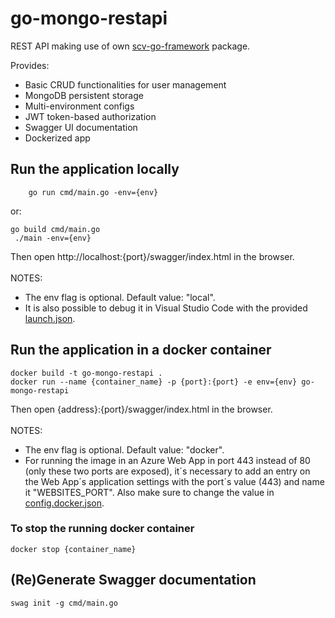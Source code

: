 # go-mongo-restapi
REST API making use of own [scv-go-framework](https://github.com/sergicanet9/scv-go-framework) package.

Provides:
- Basic CRUD functionalities for user management
- MongoDB persistent storage
- Multi-environment configs
- JWT token-based authorization
- Swagger UI documentation
- Dockerized app

## Run the application locally
```
    go run cmd/main.go -env={env}
```
or:
```
go build cmd/main.go
 ./main -env={env}
```
Then open http://localhost:{port}/swagger/index.html in the browser.
<br />
<br />
 NOTES:
- The env flag is optional. Default value: "local".
- It is also possible to debug it in Visual Studio Code with the provided [launch.json](https://github.com/sergicanet9/go-mongo-restapi/blob/main/.vscode/launch.json).

## Run the application in a docker container
```
docker build -t go-mongo-restapi .
docker run --name {container_name} -p {port}:{port} -e env={env} go-mongo-restapi
```
Then open {address}:{port}/swagger/index.html in the browser.
<br />
<br />
NOTES:
- The env flag is optional. Default value: "docker".
- For running the image in an Azure Web App in port 443 instead of 80 (only these two ports are exposed), it´s necessary to add an entry on the Web App´s application settings with the port´s value (443) and name it "WEBSITES_PORT". Also make sure to change the value in [config.docker.json](https://github.com/sergicanet9/go-mongo-restapi/blob/main/config/config.docker.json).

### To stop the running docker container
```
docker stop {container_name}
```
## (Re)Generate Swagger documentation
```
swag init -g cmd/main.go
```
